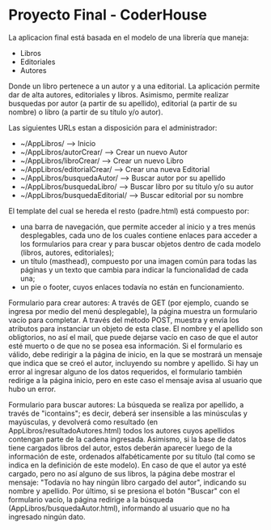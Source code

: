 <h1>Proyecto Final - CoderHouse</h1>

La aplicacion final está basada en el modelo de una librería que maneja:
- Libros
- Editoriales
- Autores

Donde un libro pertenece a un autor y a una editorial. La aplicación permite dar de alta autores, editoriales y libros. Asimismo, permite realizar busquedas por autor (a partir de su apellido), editorial (a partir de su nombre) o libro (a partir de su título y/o autor). 

Las siguientes URLs estan a disposición para el administrador:

- ~/AppLibros/   --> Inicio
- ~/AppLibros/autorCrear/   --> Crear un nuevo Autor
- ~/AppLibros/libroCrear/  --> Crear un nuevo Libro
- ~/AppLibros/editorialCrear/ --> Crear una nueva Editorial
- ~/AppLibros/busquedaAutor/ --> Buscar autor por su apellido 
- ~/AppLibros/busquedaLibro/ --> Buscar libro por su título y/o su autor
- ~/AppLibros/busquedaEditorial/ --> Buscar editorial por su nombre


El template del cual se hereda el resto (padre.html) está compuesto por:
- una barra de navegación, que permite acceder al inicio y a tres menús desplegables, cada uno de los cuales contiene enlaces para acceder a los formularios para crear y para buscar objetos dentro de cada modelo (libros, autores, editoriales); 
- un título (masthead), compuesto por una imagen común para todas las páginas y un texto que cambia para indicar la funcionalidad de cada una;
- un pie o footer, cuyos enlaces todavía no están en funcionamiento. 

Formulario para crear autores:
A través de GET (por ejemplo, cuando se ingresa por medio del menú desplegable), la página muestra un formulario vacío para completar. 
A través del método POST, muestra y envía los atributos para instanciar un objeto de esta clase. El nombre y el apellido son obligtorios, no así el mail, que puede dejarse vacío en caso de que el autor esté muerto o de que no se posea esa información. 
Si el formulario es válido, debe redirigir a la página de inicio, en la que se mostrará un mensaje que indica que se creó el autor, incluyendo su nombre y apellido. 
Si hay un error al ingresar alguno de los datos requeridos, el formulario también redirige a la página inicio, pero en este caso el mensaje avisa al usuario que hubo un error. 

Formulario para buscar autores:
La búsqueda se realiza por apellido, a través de "icontains"; es decir, deberá ser insensible a las minúsculas y mayúsculas, y devolverá como resultado (en AppLibros/resultadoAutores.html) todos los autores cuyos apellidos contengan parte de la cadena ingresada. 
Asimismo, si la base de datos tiene cargados libros del autor, estos deberán aparecer luego de la información de este, ordenados alfabéticamente por su título (tal como se indica en la definición de este modelo). 
En caso de que el autor ya esté cargado, pero no así alguno de sus libros, la página debe mostrar el mensaje: "Todavía no hay ningún libro cargado del autor", indicando su nombre y apellido. 
Por último, si se presiona el botón "Buscar" con el formulario vacío, la página redirige a la búsqueda (AppLibros/busquedaAutor.html), informando al usuario que no ha ingresado ningún dato. 
